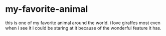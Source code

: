 # my-favorite-animal
this is one of my favorite animal around the world.
i love giraffes most even when i see it i could be staring at it because of the wonderful feature it has.
